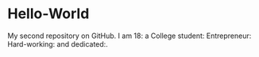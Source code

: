 # Hello-World
My second repository on GitHub.
I am 18: a College student: Entrepreneur: Hard-working: and dedicated:.

